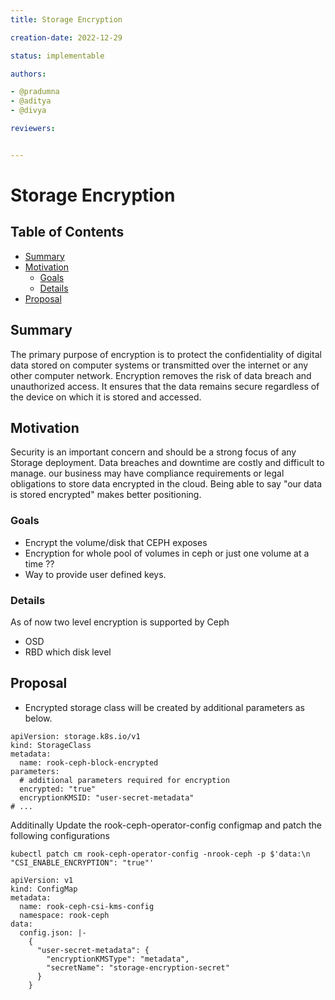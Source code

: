 ```yaml
---
title: Storage Encryption

creation-date: 2022-12-29

status: implementable

authors:

- @pradumna
- @aditya
- @divya

reviewers:


---
```


# Storage Encryption

## Table of Contents

- [Summary](#summary)
- [Motivation](#motivation)
    - [Goals](#goals)
    - [Details](#details)
- [Proposal](#proposal)

## Summary
The primary purpose of encryption is to protect the confidentiality of digital data stored on computer systems or transmitted over the internet or any other computer network. Encryption removes the risk of data breach and unauthorized access. It ensures that the data remains secure regardless of the device on which it is stored and accessed.


## Motivation
Security is an important concern and should be a strong focus of any  Storage deployment. Data breaches and downtime are costly and difficult to manage. our business may have compliance requirements or legal obligations to store data encrypted in the cloud.
Being able to say "our data is stored encrypted" makes better positioning.

### Goals
- Encrypt the volume/disk that CEPH exposes
- Encryption for whole pool of volumes in ceph or just one volume at a time ??
- Way to provide user defined keys.


### Details
As of now two level encryption is supported by Ceph
- OSD 
- RBD which disk level

## Proposal

- Encrypted storage class will be created by additional parameters as below.

```
apiVersion: storage.k8s.io/v1
kind: StorageClass
metadata:
  name: rook-ceph-block-encrypted
parameters:
  # additional parameters required for encryption
  encrypted: "true"
  encryptionKMSID: "user-secret-metadata"
# ...
```

Additinally Update the rook-ceph-operator-config configmap and patch the following configurations
```
kubectl patch cm rook-ceph-operator-config -nrook-ceph -p $'data:\n "CSI_ENABLE_ENCRYPTION": "true"'
```

```
apiVersion: v1
kind: ConfigMap
metadata:
  name: rook-ceph-csi-kms-config
  namespace: rook-ceph
data:
  config.json: |-
    {
      "user-secret-metadata": {
        "encryptionKMSType": "metadata",
        "secretName": "storage-encryption-secret"
      }
    }
```
